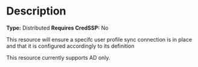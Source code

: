 # Description

**Type:** Distributed
**Requires CredSSP:** No

This resource will ensure a specifc user profile sync connection
is in place and that it is configured accordingly to its definition

This resource currently supports AD only.
